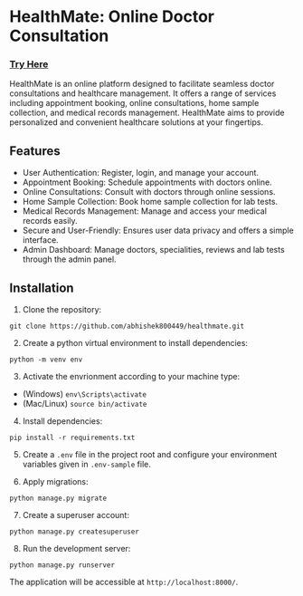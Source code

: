 # HealthMate: Online Doctor Consultation
### [Try Here](https://healthmate.pythonanywhere.com/)

HealthMate is an online platform designed to facilitate seamless doctor consultations and healthcare management. It offers a range of services including appointment booking, online consultations, home sample collection, and medical records management. HealthMate aims to provide personalized and convenient healthcare solutions at your fingertips.

## Features

- User Authentication: Register, login, and manage your account.
- Appointment Booking: Schedule appointments with doctors online.
- Online Consultations: Consult with doctors through online sessions.
- Home Sample Collection: Book home sample collection for lab tests.
- Medical Records Management: Manage and access your medical records easily.
- Secure and User-Friendly: Ensures user data privacy and offers a simple interface.
- Admin Dashboard: Manage doctors, specialities, reviews and lab tests through the admin panel.

## Installation

1. Clone the repository:
```
git clone https://github.com/abhishek800449/healthmate.git
```

2. Create a python virtual environment to install dependencies:
```
python -m venv env
```

3. Activate the envrionment according to your machine type:
   
  - (Windows) `env\Scripts\activate`
  - (Mac/Linux) `source bin/activate`

4. Install dependencies:
```
pip install -r requirements.txt
```

5. Create a `.env` file in the project root and configure your environment variables given in `.env-sample` file.

6. Apply migrations:
```
python manage.py migrate
```

7. Create a superuser account:
```
python manage.py createsuperuser
```

8. Run the development server:
```
python manage.py runserver
```

The application will be accessible at ```http://localhost:8000/```.